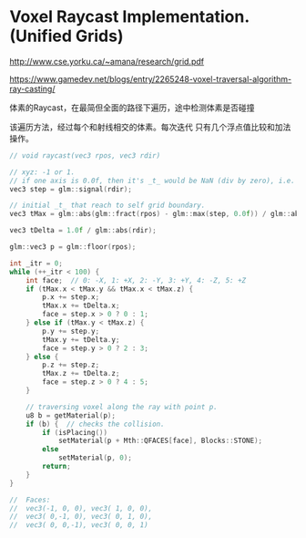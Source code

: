 
# Voxel Raycast Implementation. (Unified Grids)

http://www.cse.yorku.ca/~amana/research/grid.pdf

https://www.gamedev.net/blogs/entry/2265248-voxel-traversal-algorithm-ray-casting/

体素的Raycast，在最简但全面的路径下遍历，途中检测体素是否碰撞

该遍历方法，经过每个和射线相交的体素。每次迭代 只有几个浮点值比较和加法操作。

```cpp
// void raycast(vec3 rpos, vec3 rdir)

// xyz: -1 or 1. 
// if one axis is 0.0f, then it's _t_ would be NaN (div by zero), i.e. wouldn't be use in stepping.
vec3 step = glm::signal(rdir);

// initial _t_ that reach to self grid boundary.
vec3 tMax = glm::abs(glm::fract(rpos) - glm::max(step, 0.0f)) / glm::abs(rdir);

vec3 tDelta = 1.0f / glm::abs(rdir);

glm::vec3 p = glm::floor(rpos);

int _itr = 0;
while (++_itr < 100) {
    int face;  // 0: -X, 1: +X, 2: -Y, 3: +Y, 4: -Z, 5: +Z
    if (tMax.x < tMax.y && tMax.x < tMax.z) {
        p.x += step.x;
        tMax.x += tDelta.x;
        face = step.x > 0 ? 0 : 1;
    } else if (tMax.y < tMax.z) {
        p.y += step.y;
        tMax.y += tDelta.y;
        face = step.y > 0 ? 2 : 3;
    } else {
        p.z += step.z;
        tMax.z += tDelta.z;
        face = step.z > 0 ? 4 : 5;
    }

    // traversing voxel along the ray with point p.
    u8 b = getMaterial(p);
    if (b) {  // checks the collision.
        if (isPlacing())
            setMaterial(p + Mth::QFACES[face], Blocks::STONE);
        else
            setMaterial(p, 0);
        return;
    }
}

//  Faces: 
//  vec3(-1, 0, 0), vec3( 1, 0, 0),
//  vec3( 0,-1, 0), vec3( 0, 1, 0),
//  vec3( 0, 0,-1), vec3( 0, 0, 1)
```